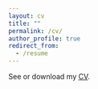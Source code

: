 ```yaml
---
layout: cv
title: ""
permalink: /cv/
author_profile: true
redirect_from:
  - /resume
---
```


See or download my [CV](/files/cv.pdf).